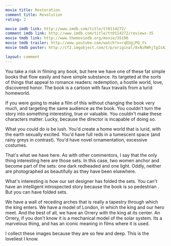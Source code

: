 ```yaml
---
movie title: Restoration
comment title: Revolution
rating: 2

movie imdb link: http://www.imdb.com/title/tt0114272/
comment imdb link: http://www.imdb.com/title/tt0114272/reviews-35
movie tmdb link: http://www.themoviedb.org/movie/35196
movie tmdb trailer: http://www.youtube.com/watch?v=rqEUgjPQ_Ys
movie tmdb poster: http://cf2.imgobject.com/t/p/original/8xNiRWhjTgIsA3xK7bPJaOmyXYN.jpg

layout: comment
---
```


You take a risk in filming any book, but here we have one of these fat simple books that flow easily and have simple substance. Its targeted at the sorts of things that appeal to romance readers: redemption, a hostile world, love, discovered honor. The book is a cartoon with faux travails from a lurid homeworld. 

If you were going to make a film of this without changing the book very much, and targeting the same audience as the book. You couldn't turn the story into something interesting, true or valuable. You couldn't make these characters matter. Lucky, because the director is incapable of doing so.

What you could do is be lush. You'd create a home world that is lurid, with the earth sexually excited. You'd have full reds in a tumescent space (and rainy greys in contrast). You'd have novel ornamentation, excessive costumes. 

That's what we have here. As with other commentors, I say that the only thing interesting here are those sets. In this case, two women anchor and become part of the sets: one dark redheaded and one light. Oddly, neither are photographed as beautifully as they have been elsewhere.

What's interesting is how our set designer has folded the sets. You can't have an intelligent introspected story because the book is so pedestrian . But you can have folded sets. 

We have a wall of receding arches that is really a tapestry through which the king enters. We have a model of London, in which the king and our hero meet. And the best of all, we have an Orrery with the king at its center. An Orrery, if you don't know it is a mechanical model of the solar system. Its a marvelous thing, and has an iconic meaning in films where it is used. 

I collect these images because they are so few and deep. This is the loveliest I know.